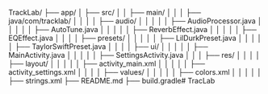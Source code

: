 TrackLab/
├── app/
│   ├── src/
│   │   ├── main/
│   │   │   ├── java/com/tracklab/
│   │   │   │   ├── audio/
│   │   │   │   │   ├── AudioProcessor.java
│   │   │   │   │   ├── AutoTune.java
│   │   │   │   │   ├── ReverbEffect.java
│   │   │   │   │   ├── EQEffect.java
│   │   │   │   ├── presets/
│   │   │   │   │   ├── LilDurkPreset.java
│   │   │   │   │   ├── TaylorSwiftPreset.java
│   │   │   │   ├── ui/
│   │   │   │   │   ├── MainActivity.java
│   │   │   │   │   ├── SettingsActivity.java
│   │   │   ├── res/
│   │   │   │   ├── layout/
│   │   │   │   │   ├── activity_main.xml
│   │   │   │   │   ├── activity_settings.xml
│   │   │   │   ├── values/
│   │   │   │   │   ├── colors.xml
│   │   │   │   │   ├── strings.xml
├── README.md
├── build.gradle# TracLab
